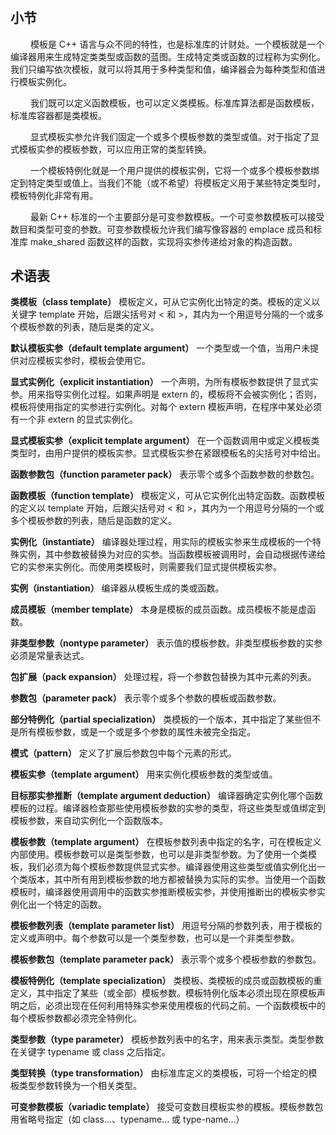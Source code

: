 #

## 小节

&emsp; &emsp;模板是 C++ 语言与众不同的特性，也是标准库的计财处。一个模板就是一个编译器用来生成特定类类型或函数的蓝图。生成特定类或函数的过程称为实例化。我们只编写依次模板，就可以将其用于多种类型和值，编译器会为每种类型和值进行模板实例化。  

&emsp; &emsp;我们既可以定义函数模板，也可以定义类模板。标准库算法都是函数模板，标准库容器都是类模板。  

&emsp; &emsp;显式模板实参允许我们固定一个或多个模板参数的类型或值。对于指定了显式模板实参的模板参数，可以应用正常的类型转换。  

&emsp; &emsp;一个模板特例化就是一个用户提供的模板实例，它将一个或多个模板参数绑定到特定类型或值上。当我们不能（或不希望）将模板定义用于某些特定类型时，模板特例化非常有用。  

&emsp; &emsp;最新 C++ 标准的一个主要部分是可变参数模板。一个可变参数模板可以接受数目和类型可变的参数。可变参数模板允许我们编写像容器的 emplace 成员和标准库 make_shared 函数这样的函数，实现将实参传递给对象的构造函数。  

## 术语表

**类模板（class template）** 模板定义，可从它实例化出特定的类。模板的定义以关键字 template 开始，后跟尖括号对 < 和 >，其内为一个用逗号分隔的一个或多个模板参数的列表，随后是类的定义。  

**默认模板实参（default template argument）** 一个类型或一个值，当用户未提供对应模板实参时，模板会使用它。  

**显式实例化（explicit instantiation）** 一个声明，为所有模板参数提供了显式实参。用来指导实例化过程。如果声明是 extern 的，模板将不会被实例化；否则，模板将使用指定的实参进行实例化。对每个 extern 模板声明，在程序中某处必须有一个非 extern 的显式实例化。  

**显式模板实参（explicit template argument）** 在一个函数调用中或定义模板类类型时，由用户提供的模板实参。显式模板实参在紧跟模板名的尖括号对中给出。  

**函数参数包（function parameter pack）** 表示零个或多个函数参数的参数包。  

**函数模板（function template）** 模板定义，可从它实例化出特定函数。函数模板的定义以 template 开始，后跟尖括号对 < 和 >，其内为一个用逗号分隔的一个或多个模板参数的列表，随后是函数的定义。  

**实例化（instantiate）** 编译器处理过程，用实际的模板实参来生成模板的一个特殊实例，其中参数被替换为对应的实参。当函数模板被调用时，会自动根据传递给它的实参来实例化。而使用类模板时，则需要我们显式提供模板实参。  

**实例（instantiation）** 编译器从模板生成的类或函数。  

**成员模板（member template）** 本身是模板的成员函数。成员模板不能是虚函数。  

**非类型参数（nontype parameter）** 表示值的模板参数。非类型模板参数的实参必须是常量表达式。  

**包扩展（pack expansion）** 处理过程，将一个参数包替换为其中元素的列表。  

**参数包（parameter pack）** 表示零个或多个参数的模板或函数参数。  

**部分特例化（partial specialization）** 类模板的一个版本，其中指定了某些但不是所有模板参数，或是一个或是多个参数的属性未被完全指定。   

**模式（pattern）** 定义了扩展后参数包中每个元素的形式。  

**模板实参（template argument）** 用来实例化模板参数的类型或值。  

**目标那实参推断（template argument deduction）** 编译器确定实例化哪个函数模板的过程。编译器检查那些使用模板参数的实参的类型，将这些类型或值绑定到模板参数，来自动实例化一个函数版本。  

**模板参数（template argument）** 在模板参数列表中指定的名字，可在模板定义内部使用。模板参数可以是类型参数，也可以是非类型参数。为了使用一个类模板，我们必须为每个模板参数提供显式实参。编译器使用这些类型或值实例化出一个类版本，其中所有用到模板参数的地方都被替换为实际的实参。当使用一个函数模板时，编译器使用调用中的函数实参推断模板实参，并使用推断出的模板实参实例化出一个特定的函数。  

**模板参数列表（template parameter list）** 用逗号分隔的参数列表，用于模板的定义或声明中。每个参数可以是一个类型参数，也可以是一个非类型参数。  

**模板参数包（template parameter pack）** 表示零个或多个模板参数的参数包。  

**模板特例化（template specialization）** 类模板、类模板的成员或函数模板的重定义，其中指定了某些（或全部）模板参数。模板特例化版本必须出现在原模板声明之后，必须出现在任何利用特殊实参来使用模板的代码之前。一个函数模板中的每个模板参数都必须完全特例化。  

**类型参数（type parameter）** 模板参数列表中的名字，用来表示类型。类型参数在关键字 typename 或 class 之后指定。  

**类型转换（type transformation）** 由标准库定义的类模板，可将一个给定的模板类型参数转换为一个相关类型。  

**可变参数模板（variadic template）** 接受可变数目模板实参的模板。模板参数包用省略号指定（如 class...、typename... 或 type-name...）
